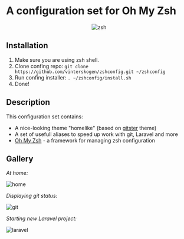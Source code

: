 # A configuration set for Oh My Zsh

<p align="center">
  <img src="https://user-images.githubusercontent.com/8015372/30034219-8f9430f6-91a8-11e7-9b86-e91f0dfb4075.png" alt="zsh" />
</p>

## Installation

1. Make sure you are using zsh shell.
3. Clone confing repo: `git clone https://github.com/vinterskogen/zshconfig.git ~/zshconfig` 
3. Run confing installer: `. ~/zshconfig/install.sh`
4. Done!

## Description

This configuration set contains:

- A nice-looking theme "homelike" (based on [gitster](https://github.com/shashankmehta/dotfiles/blob/master/thesetup/zsh/.oh-my-zsh/custom/themes/gitster.zsh-theme) theme)
- A set of usefull aliases to speed up work with git, Laravel and more
- [Oh My Zsh](https://github.com/robbyrussell/oh-my-zsh) - а framework for managing zsh configuration


## Gallery

*At home:* 

![home](https://user-images.githubusercontent.com/8015372/30007368-b3b16500-9115-11e7-91eb-123802c1e97a.png)

*Displaying git status:*

![git](https://user-images.githubusercontent.com/8015372/30007366-b376c832-9115-11e7-9f87-ced1bebd47d9.png)

*Starting new Laravel project:*

![laravel](https://user-images.githubusercontent.com/8015372/30007367-b39f267e-9115-11e7-81be-b4aa8473c5de.png)
